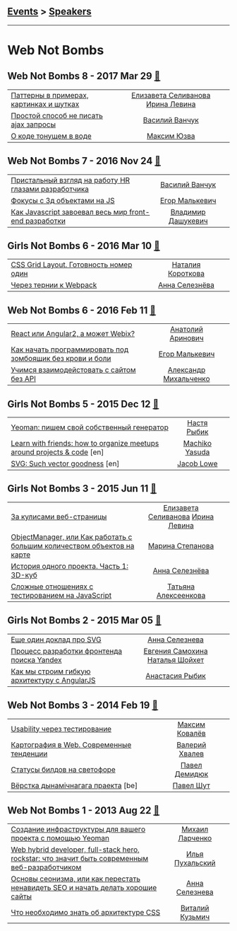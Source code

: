 ## [Events](../README.md) > [Speakers](../speakers.md)
---

# Web Not Bombs

## Web Not Bombs 8 - 2017 Mar 29 [:movie_camera:](https://www.youtube.com/playlist?list=PLrOBnk7g6QXqcws9poHa6LKVyOsVjvA5Z)
| | | |
| --- | :---: | --- |
| [Паттерны в примерах, картинках и шутках](https://www.youtube.com/watch?v=wW9oOAktRhk)  |  [Елизавета Селиванова](../../speakers/Елизавета%20Селиванова.md)  [Ирина Левина](../../speakers/Ирина%20Левина.md)  |    |
| [Простой способ не писать ajax запросы](https://www.youtube.com/watch?v=EbUWzUiOpx0)  |  [Василий Ванчук](../../speakers/Василий%20Ванчук.md)  |    |
| [О коде тонущем в воде](https://www.youtube.com/watch?v=S1dPWBt5IFc)  |  [Максим Юзва](../../speakers/Максим%20Юзва.md)  |    |
## Web Not Bombs 7 - 2016 Nov 24 [:movie_camera:](https://www.youtube.com/playlist?list=PLrOBnk7g6QXpieHOOyx3E5ZQ9nzlH7aEj)
| | | |
| --- | :---: | --- |
| [Пристальный взгляд на работу HR глазами разработчика](https://www.youtube.com/watch?v=xEG_44KzdZ8)  |  [Василий Ванчук](../../speakers/Василий%20Ванчук.md)  |    |
| [Фокусы с 3д объектами на JS](https://www.youtube.com/watch?v=Vl6Ftg_SYZ0)  |  [Егор Малькевич](../../speakers/Егор%20Малькевич.md)  |    |
| [Как Javascript завоевал весь мир front-end разработки](https://www.youtube.com/watch?v=SpFaCSyIy5Q)  |  [Владимир Дашукевич](../../speakers/Владимир%20Дашукевич.md)  |    |
## Girls Not Bombs 6 - 2016 Mar 10 [:movie_camera:](https://www.youtube.com/playlist?list=PLrOBnk7g6QXpgGYmw7C76NWkHbuQWIeka)
| | | |
| --- | :---: | --- |
| [CSS Grid Layout. Готовность номер один](https://www.youtube.com/watch?v=Mff-bwBDxWM)  |  [Наталия Короткова](../../speakers/Наталия%20Короткова.md)  |    |
| [Через тернии к Webpack](https://www.youtube.com/watch?v=K2E2IVTgkrI)  |  [Анна Селезнёва](../../speakers/Анна%20Селезнёва.md)  |    |
## Web Not Bombs 6 - 2016 Feb 11 [:movie_camera:](https://www.youtube.com/playlist?list=PLrOBnk7g6QXoIl1LEMkbWk7btGbUrNpxf)
| | | |
| --- | :---: | --- |
| [React или Angular2, а может Webix?](https://www.youtube.com/watch?v=QmnJ2J4BaDE)  |  [Анатолий Аринович](../../speakers/Анатолий%20Аринович.md)  |    |
| [Как начать программировать под зомбоящик без крови и боли](https://www.youtube.com/watch?v=tUd8R4BRG7o)  |  [Егор Малькевич](../../speakers/Егор%20Малькевич.md)  |    |
| [Учимся взаимодейстовать с сайтом без API](https://www.youtube.com/watch?v=62gnJYouPl4)  |  [Александр Михальченко](../../speakers/Александр%20Михальченко.md)  |    |
## Girls Not Bombs 5 - 2015 Dec 12 [:movie_camera:](https://www.youtube.com/watch?v=gG-_blRwApQ)
| | | |
| --- | :---: | --- |
| [Yeoman: пишем свой собственный генератор](https://www.youtube.com/watch?v=FfF5e7ytmDw)  |  [Настя Рыбик](../../speakers/Настя%20Рыбик.md)  |    |
| [Learn with friends: how to organize meetups around projects &amp; code](https://www.youtube.com/watch?v=gG-_blRwApQ) [en] |  [Machiko Yasuda](../../speakers/Machiko%20Yasuda.md)  |    |
| [SVG: Such vector goodness](https://www.youtube.com/watch?v=gG-_blRwApQ) [en] |  [Jacob Lowe](../../speakers/Jacob%20Lowe.md)  |    |
## Girls Not Bombs 3 - 2015 Jun 11 [:movie_camera:](https://www.youtube.com/playlist?list=PLrOBnk7g6QXr0RoeLZS_t8RygZ8k3EDUh)
| | | |
| --- | :---: | --- |
| [За кулисами веб-страницы](https://www.youtube.com/watch?v=K5U4CAJAKJY)  |  [Елизавета Селиванова](../../speakers/Елизавета%20Селиванова.md)  [Ирина Левина](../../speakers/Ирина%20Левина.md)  |    |
| [ObjectManager, или Как работать с большим количеством объектов на карте](https://www.youtube.com/watch?v=jnFuRDKUtK4)  |  [Марина Степанова](../../speakers/Марина%20Степанова.md)  |    |
| [История одного проекта. Часть 1: 3D-куб](https://www.youtube.com/watch?v=MmQyL7H2ObI)  |  [Анна Селезнёва](../../speakers/Анна%20Селезнёва.md)  |    |
| [Сложные отношениях с тестированием на JavaScript](https://www.youtube.com/watch?v=rIgAxfyYyOo)  |  [Татьяна Алексеенкова](../../speakers/Татьяна%20Алексеенкова.md)  |    |
## Girls Not Bombs 2 - 2015 Mar 05 [:movie_camera:](https://www.youtube.com/playlist?list=PLrOBnk7g6QXrlnahZ3CD6SLMRWav4BWyQ)
| | | |
| --- | :---: | --- |
| [Еще один доклад про SVG](https://www.youtube.com/watch?v=aVlhxKkn5OE)  |  [Анна Селезнева](../../speakers/Анна%20Селезнева.md)  |    |
| [Процесс разработки фронтенда поиска Yandex](https://www.youtube.com/watch?v=WprFkYKuQj0)  |  [Евгения Самохина](../../speakers/Евгения%20Самохина.md)  [Наталья Шойхет](../../speakers/Наталья%20Шойхет.md)  |    |
| [Как мы строим гибкую архитектуру с AngularJS](https://www.youtube.com/watch?v=c6DY7R8F9r8)  |  [Анастасия Рыбик](../../speakers/Анастасия%20Рыбик.md)  |    |
## Web Not Bombs 3 - 2014 Feb 19 [:movie_camera:](https://www.youtube.com/playlist?list=PLrOBnk7g6QXq4b_rBvWaZSahx2sQV20VA)
| | | |
| --- | :---: | --- |
| [Usability через тестирование](https://www.youtube.com/watch?v=nTMQQ1Q0eAA)  |  [Максим Ковалёв](../../speakers/Максим%20Ковалёв.md)  |    |
| [Картография в Web. Современные тенденции](https://www.youtube.com/watch?v=mQj1slTqXuM)  |  [Валерий Хвалев](../../speakers/Валерий%20Хвалев.md)  |    |
| [Статусы билдов на светофоре](https://www.youtube.com/watch?v=YtWpfWLhoIY)  |  [Павел Демидюк](../../speakers/Павел%20Демидюк.md)  |    |
| [Вёрстка дынамічнагага праекта](https://www.youtube.com/watch?v=cBPAHutLnXk) [be] |  [Павел Шут](../../speakers/Павел%20Шут.md)  |    |
## Web Not Bombs 1 - 2013 Aug 22 [:movie_camera:](https://www.youtube.com/playlist?list=PLrOBnk7g6QXqZSJmMvTr8xgA41ftgwCf2)
| | | |
| --- | :---: | --- |
| [Создание инфраструктуры для вашего проекта с помощью Yeoman](https://www.youtube.com/watch?v=LieMUGWdYYk)  |  [Михаил Ларченко](../../speakers/Михаил%20Ларченко.md)  |    |
| [Web hybrid developer, full-stack hero, rockstar: что значит быть современным веб-разработчиком](https://www.youtube.com/watch?v=dMChfHkaTTM)  |  [Илья Пухальский](../../speakers/Илья%20Пухальский.md)  |    |
| [Основы сеонизма, или как перестать ненавидеть SEO и начать делать хорошие сайты](https://www.youtube.com/watch?v=o2LNfXzVNnc)  |  [Анна Селезнева](../../speakers/Анна%20Селезнева.md)  |    |
| [Что необходимо знать об архитектуре CSS](https://www.youtube.com/watch?v=MPoB3DsN4pk)  |  [Виталий Кузьмич](../../speakers/Виталий%20Кузьмич.md)  |    |

